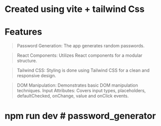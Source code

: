 # Created using vite + tailwind Css

# Features

> Password Generation: The app generates random passwords.

> React Components: Utilizes React components for a modular structure.

> Tailwind CSS: Styling is done using Tailwind CSS for a clean and responsive design.

> DOM Manipulation: Demonstrates basic DOM manipulation techniques.
> Input Attributes: Covers input types, placeholders, defaultChecked, onChange, value and onClick events.

# npm run dev #   p a s s w o r d _ g e n e r a t o r  
 